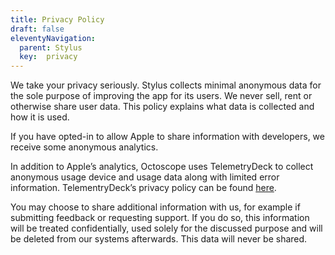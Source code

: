 ```yaml
---
title: Privacy Policy
draft: false
eleventyNavigation:
  parent: Stylus
  key:  privacy
---
```

We take your privacy seriously. Stylus collects minimal anonymous data for the sole purpose of improving the app for its users. We never sell, rent or otherwise share user data. This policy explains what data is collected and how it is used.

If you have opted-in to allow Apple to share information with developers, we receive some anonymous analytics.

In addition to Apple’s analytics, Octoscope uses TelemetryDeck to collect anonymous usage device and usage data along with limited error information. TelementryDeck’s privacy policy can be found [here](https://telemetrydeck.com/privacy).

You may choose to share additional information with us, for example if submitting feedback or requesting support. If you do so, this information will be treated confidentially, used solely for the discussed purpose and will be deleted from our systems afterwards. This data will never be shared.